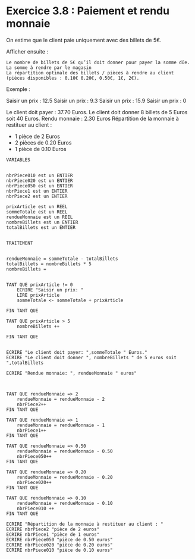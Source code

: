 # Exercice 3.8 : Paiement et rendu monnaie


On estime que le client paie uniquement avec des billets de 5€.

Afficher ensuite :

    Le nombre de billets de 5€ qu’il doit donner pour payer la somme dûe.
    La somme à rendre par le magasin
    La répartition optimale des billets / pièces à rendre au client (pièces disponibles : 0.10€ 0.20€, 0.50€, 1€, 2€).

Exemple :

Saisir un prix : 12.5
Saisir un prix : 9.3
Saisir un prix : 15.9
Saisir un prix : 0

Le client doit payer : 37.70 Euros.
Le client doit donner 8 billets de 5 Euros soit 40 Euros.
Rendu monnaie : 2.30 Euros
Répartition de la monnaie à restituer au client : 
- 1 pièce de 2 Euros
- 2 pièces de 0.20 Euros
- 1 pièce de 0.10 Euros


```
VARIABLES


nbrPiece010 est un ENTIER
nbrPiece020 est un ENTIER
nbrPiece050 est un ENTIER
nbrPiece1 est un ENTIER
nbrPiece2 est un ENTIER

prixArticle est un REEL
sommeTotale est un REEL
rendueMonnaie est un REEL
nombreBillets est un ENTIER
totalBillets est un ENTIER


TRAITEMENT


rendueMonnaie = sommeTotale - totalBillets
totalBillets = nombreBillets * 5
nombreBillets = 


TANT QUE prixArticle != 0
	ECRIRE "Saisir un prix: "
	LIRE prixArticle
	sommeTotale <- sommeTotale + prixArticle
	
FIN TANT QUE

TANT QUE prixArticle > 5
	nombreBillets ++
	
FIN TANT QUE	


ECRIRE "Le client doit payer: ",sommeTotale	" Euros."
ECRIRE "Le client doit donner ", nombreBillets " de 5 euros soit ",totalBillets 	

ECRIRE "Rendue monnaie: ", rendueMonnaie " euros"



TANT QUE rendueMonnaie => 2
	rendueMonnaie = rendueMonnaie - 2
	nbrPiece2++
FIN TANT QUE

TANT QUE rendueMonnaie => 1
	rendueMonnaie = rendueMonnaie - 1
	nbrPiece1++
FIN TANT QUE

TANT QUE rendueMonnaie => 0.50	
	rendueMonnaie = rendueMonnaie - 0.50
	nbrPiece050++
FIN TANT QUE

TANT QUE rendueMonnaie => 0.20
	rendueMonnaie = rendueMonnaie - 0.20
	nbrPiece020++	
FIN TANT QUE

TANT QUE rendueMonnaie => 0.10	
	rendueMonnaie = rendueMonnaie - 0.10	
	nbrPiece010 ++	
FIN TANT QUE	
	
ECRIRE "Répartition de la monnaie à restituer au client : "
ECRIRE nbrPiece2 "pièce de 2 euros"
ECRIRE nbrPiece1 "pièce de 1 euros"
ECRIRE nbrPiece050 "pièce de 0.50 euros"
ECRIRE nbrPiece020 "pièce de 0.20 euros"
ECRIRE nbrPiece010 "pièce de 0.10 euros"

	
	
	
	





```